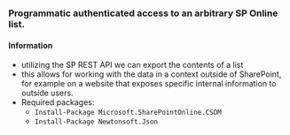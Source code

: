 ### Programmatic authenticated access to an arbitrary SP Online list.

#### Information
- utilizing the SP REST API we can export the contents of a list
- this allows for working with the data in a context outside of SharePoint, for example on a website that exposes specific internal information to outside users.
- Required packages:
  - `Install-Package Microsoft.SharePointOnline.CSOM`
  - `Install-Package Newtonsoft.Json`

